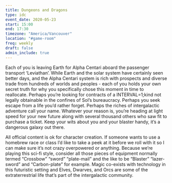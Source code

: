 ```yaml
---
title: Dungeons and Dragons
type: idc
event_date: 2020-05-23
start: 15:00
end: 17:30
timezone: "America/Vancouver"
location: "#game-room"
freq: weekly
draft: false
admin_include: true
---
```


Each of you is leaving Earth for Alpha Centari aboard the passenger transport ‘Leviathan’. While Earth and the solar system have certainly seen better days, and the Alpha Centari system is rich with prospects and diverse trade from hundreds of worlds and peoples -  each of you holds your own secret truth for why you specifically chose this moment in time to reallocate. Perhaps you’re looking for contracts of a INTERVAL=1;kind not legally obtainable in the confines of Sol’s bureaucracy. Perhaps you seek escape from a life you’d rather forget. Perhaps the riches of intergalactic adventure call your name. Whatever your reason is, you’re heading at light speed for your new future along with several thousand others who saw fit to purchase a ticket. Keep your wits about you and your blaster handy, it’s a dangerous galaxy out there.

All official content is ok for character creation. If someone wants to use a homebrew race or class I’d like to take a peek at it before we roll with it so I can make sure it’s not crazy overpowered or anything. Because we’re playing this sci-fi style, consider all those pieces of equipment normally termed “Crossbow” “sword” “plate-mail” and the like to be “Blaster” “lazer-sword” and “Carbon-plate” for example. Magic co-exists with technology in this futuristic setting and Elves, Dwarves, and Orcs are some of the extraterrestrial life that’s part of the intergalactic community.

